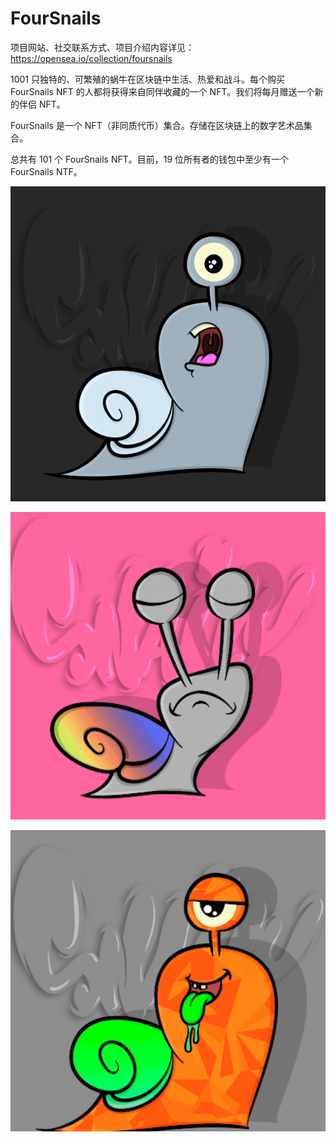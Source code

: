 # FourSnails

项目网站、社交联系方式、项目介绍内容详见：https://opensea.io/collection/foursnails

1001 只独特的、可繁殖的蜗牛在区块链中生活、热爱和战斗。每个购买 FourSnails NFT 的人都将获得来自同伴收藏的一个 NFT。我们将每月赠送一个新的伴侣 NFT。

FourSnails 是一个 NFT（非同质代币）集合。存储在区块链上的数字艺术品集合。

总共有 101 个 FourSnails NFT。目前，19 位所有者的钱包中至少有一个 FourSnails NTF。

![nft](01.png)

![nft](02.png)

![nft](03.png)
